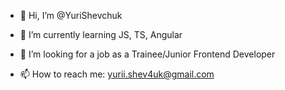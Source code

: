 - 👋 Hi, I’m @YuriShevchuk
- 🌱 I’m currently learning JS, TS, Angular
- 👀 I’m looking for a job as a Trainee/Junior Frontend Developer

- 📫 How to reach me: yurii.shev4uk@gmail.com
      

<!---
YuriShevchuk/YuriShevchuk is a ✨ special ✨ repository because its `README.md` (this file) appears on your GitHub profile.
You can click the Preview link to take a look at your changes.
--->
